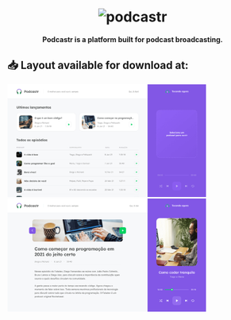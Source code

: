 <h1 align="center">
  <img alt="podcastr" title="podcastr" src=".github/logo.png" />
</h1>

<h4 align="center">
  Podcastr is a platform built for podcast broadcasting.
</h4>

<h2 align="left"> 📥 Layout available for download at: </h2>
<div>
   <img src="./.github/screenshot-1.png" width="400px">
   <img src="./.github/screenshot-2.png" width="400px">
</div>
